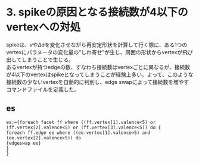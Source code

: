 # 3. spikeの原因となる接続数が4以下のvertexへの対処
spikeは、$v$や$\Delta a$を変化させながら再安定形状を計算して行く際に、ある1つのvertexにパラメータの変化量の"しわ寄せ"が生じ、周囲の形状からvertexが飛び出してしまうことで生じる。  
あるvertexが持つedgeの数、すなわち接続数はvertexごとに異なるが、接続数が4以下のvertexはspikeとなってしまうことが経験上多い。よって、このような接続数の少ないvertexを自動的に判別し、edge swapによって接続数を増やすコマンドファイルを定義した。

## es
    es:={foreach facet ff where ((ff.vertex[1].valence<5) or (ff.vertex[2].valence<5) or (ff.vertex[3].valence<5)) do {
    foreach ff.edge ee where ((ee.vertex[1].valence>5) and (ee.vertex[2].valence>5)) do
    {edgeswap ee}
    }
    }